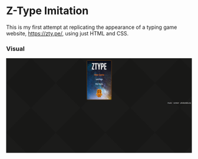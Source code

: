 # Z-Type Imitation
This is my first attempt at replicating the appearance of a typing game website, https://zty.pe/, using just HTML and CSS.

### Visual
<img src="visual.png"/>
